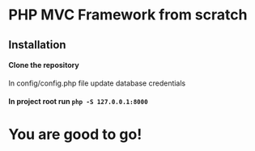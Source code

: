 # PHP MVC Framework from scratch

## Installation

#### Clone the repository
In config/config.php file update database credentials
#### In project root run `php -S 127.0.0.1:8000`


# You are good to go!
